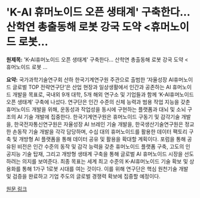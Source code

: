 # 'K-AI 휴머노이드 오픈 생태계' 구축한다… 산학연 총출동해 로봇 강국 도약 <휴머노이드 로봇…

**원제목:** 'K-AI휴머노이드 오픈 생태계' 구축한다… 산학연 총출동해 로봇 강국 도약 &lt; 휴머노이드 로봇 ...

**요약:** 국가과학기술연구회 산하 한국기계연구원 주관으로 출범한 ‘자율성장 AI휴머노이드 글로벌 TOP 전략연구단’은  산업 현장과 일상생활에서 인간과 공존하는 AI 휴머노이드 개발을 목표로, 국내외 9개 대학, 5개 해외 연구소 및 기업들과 함께 ‘K-AI휴머노이드 오픈 생태계’ 구축에 나섰다.  연구단은 인간 수준의 신체 능력과 범용 작업 지능을 갖춘 휴머노이드 개발을 위해,  운동성과 작업성을 동시에 구현하는 플랫폼과 대뇌 및 소뇌 구조의 AI 기술 개발에 집중한다.  한국기계연구원은 휴머노이드 구동기 및 감각기술 개발을, 한국전자통신연구원은 자율성장 AI 브레인 기술 개발을, 한국생산기술연구원은 정교한 손동작 기술 개발을 각각 담당하며,  수십 대의 휴머노이드를 활용한 데이터 팩토리 구축 및 개방형 AI 플랫폼을 통해 데이터 공유 및 활용을 확대할 계획이다.  포럼을 통해 공유된 비전은  인간 수준의 동작 및 감각 능력을 갖춘 휴머노이드 플랫폼 구축,  고도의 인공지능 기술 탑재, 그리고  개방형 생태계 구축을 통해 글로벌 AI 휴머노이드 시장을 선도하려는 의지를 보여준다.  최종 목표는 세계 최고 수준의 K-AI휴머노이드 기술 확보 및 상용화를 통해 1가구 1로봇 시대를 여는 것이다.  이를 위해 연구단은  핵심 원천기술 개발 및 검증을 완료하고 기업 주도의 글로벌 경쟁력 확보에 집중할 예정이다.

[원문 링크](https://www.irobotnews.com/news/articleView.html?idxno=41358)
